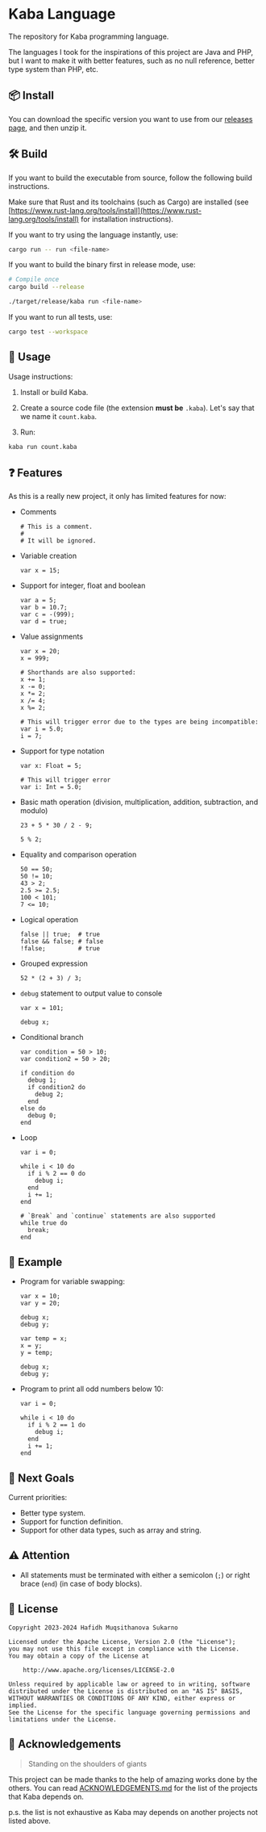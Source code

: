 # Kaba Language

The repository for Kaba programming language.

The languages I took for the inspirations of this project are Java and PHP, but I want to make it with better features, such as no null reference, better type system than PHP, etc.

## 📦 Install

You can download the specific version you want to use from our [releases page](https://github.com/snaztoz/kaba/releases), and then unzip it.

## 🛠️ Build

If you want to build the executable from source, follow the following build instructions.

Make sure that Rust and its toolchains (such as Cargo) are installed (see [https://www.rust-lang.org/tools/install](https://www.rust-lang.org/tools/install) for installation instructions).

If you want to try using the language instantly, use:
```bash
cargo run -- run <file-name>
```

If you want to build the binary first in release mode, use:
```bash
# Compile once
cargo build --release

./target/release/kaba run <file-name>
```

If you want to run all tests, use:
```bash
cargo test --workspace
```

## 🚀 Usage

Usage instructions:

1. Install or build Kaba.

2. Create a source code file (the extension **must be** `.kaba`). Let's say that we name it `count.kaba`.

3. Run:
  ```bash
  kaba run count.kaba
  ```

## ❓ Features

As this is a really new project, it only has limited features for now:

* Comments
  ```text
  # This is a comment.
  #
  # It will be ignored.
  ```

* Variable creation
  ```text
  var x = 15;
  ```

* Support for integer, float and boolean
  ```text
  var a = 5;
  var b = 10.7;
  var c = -(999);
  var d = true;
  ```

* Value assignments
  ```text
  var x = 20;
  x = 999;

  # Shorthands are also supported:
  x += 1;
  x -= 0;
  x *= 2;
  x /= 4;
  x %= 2;

  # This will trigger error due to the types are being incompatible:
  var i = 5.0;
  i = 7;
  ```

* Support for type notation
  ```text
  var x: Float = 5;

  # This will trigger error
  var i: Int = 5.0;
  ```

* Basic math operation (division, multiplication, addition, subtraction, and modulo)
  ```text
  23 + 5 * 30 / 2 - 9;

  5 % 2;
  ```

* Equality and comparison operation
  ```text
  50 == 50;
  50 != 10;
  43 > 2;
  2.5 >= 2.5;
  100 < 101;
  7 <= 10;
  ```

* Logical operation
  ```text
  false || true;  # true
  false && false; # false
  !false;         # true
  ```

* Grouped expression
  ```text
  52 * (2 + 3) / 3;
  ```

* `debug` statement to output value to console
  ```text
  var x = 101;

  debug x;
  ```

* Conditional branch
  ```text
  var condition = 50 > 10;
  var condition2 = 50 > 20;

  if condition do
    debug 1;
    if condition2 do
      debug 2;
    end
  else do
    debug 0;
  end
  ```

* Loop
  ```
  var i = 0;

  while i < 10 do
    if i % 2 == 0 do
      debug i;
    end
    i += 1;
  end

  # `Break` and `continue` statements are also supported
  while true do
    break;
  end
  ```

## 🤔 Example

* Program for variable swapping:
  ```text
  var x = 10;
  var y = 20;

  debug x;
  debug y;

  var temp = x;
  x = y;
  y = temp;

  debug x;
  debug y;
  ```

* Program to print all odd numbers below 10:
  ```text
  var i = 0;

  while i < 10 do
    if i % 2 == 1 do
      debug i;
    end
    i += 1;
  end
  ```

## 🎯 Next Goals

Current priorities:

* Better type system.
* Support for function definition.
* Support for other data types, such as array and string.

## ⚠️ Attention

* All statements must be terminated with either a semicolon (`;`) or right brace (`end`) (in case of body blocks).

## 📃 License

```text
Copyright 2023-2024 Hafidh Muqsithanova Sukarno

Licensed under the Apache License, Version 2.0 (the "License");
you may not use this file except in compliance with the License.
You may obtain a copy of the License at

    http://www.apache.org/licenses/LICENSE-2.0

Unless required by applicable law or agreed to in writing, software
distributed under the License is distributed on an "AS IS" BASIS,
WITHOUT WARRANTIES OR CONDITIONS OF ANY KIND, either express or implied.
See the License for the specific language governing permissions and
limitations under the License.
```

## 🙌 Acknowledgements

> Standing on the shoulders of giants

This project can be made thanks to the help of amazing works done by the others. You can read [ACKNOWLEDGEMENTS.md](ACKNOWLEDGEMENTS.md) for the list of the projects that Kaba depends on.

p.s. the list is not exhaustive as Kaba may depends on another projects not listed above.
